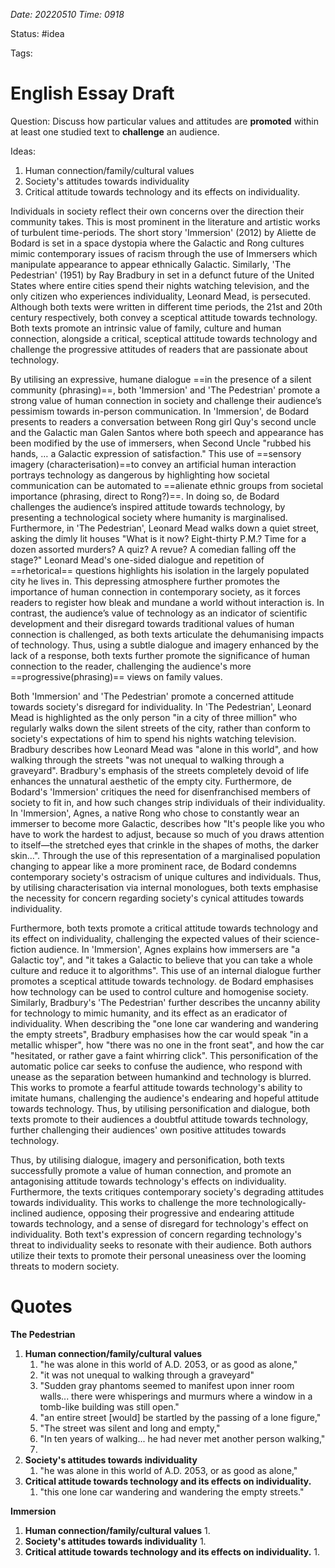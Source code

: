 *Date: 20220510 Time: 0918*

Status: #idea 

Tags:

# English Essay Draft

Question: Discuss how particular values and attitudes are **promoted** within at least one studied text to **challenge** an audience.

Ideas:
1. Human connection/family/cultural values
2. Society's attitudes towards individuality
3. Critical attitude towards technology and its effects on individuality.

Individuals in society reflect their own concerns over the direction their community takes. This is most prominent in the literature and artistic works of turbulent time-periods. The short story 'Immersion' (2012) by Aliette de Bodard is set in a space dystopia where the Galactic and Rong cultures mimic contemporary issues of racism through the use of Immersers which manipulate appearance to appear ethnically Galactic. Similarly, 'The Pedestrian' (1951) by Ray Bradbury in set in a defunct future of the United States where entire cities spend their nights watching television, and the only citizen who experiences individuality, Leonard Mead, is persecuted. Although both texts were written in different time periods, the 21st and 20th century respectively, both convey a sceptical attitude towards technology. Both texts promote an intrinsic value of family, culture and human connection, alongside a critical, sceptical attitude towards technology and challenge the progressive attitudes of readers that are passionate about technology.

By utilising an expressive, humane dialogue ==in the presence of a silent community (phrasing)==, both 'Immersion' and 'The Pedestrian' promote a strong value of human connection in society and challenge their audience’s pessimism towards in-person communication. In 'Immersion', de Bodard presents to readers a conversation between Rong girl Quy's second uncle and the Galactic man Galen Santos where both speech and appearance has been modified by the use of immersers, when Second Uncle "rubbed his hands, … a Galactic expression of satisfaction." This use of ==sensory imagery (characterisation)==to convey an artificial human interaction portrays technology as dangerous by highlighting how societal communication can be automated to ==alienate ethnic groups from societal importance (phrasing, direct to Rong?)==. In doing so, de Bodard challenges the audience’s inspired attitude towards technology, by presenting a technological society where humanity is marginalised. Furthermore, in 'The Pedestrian', Leonard Mead walks down a quiet street, asking the dimly lit houses "What is it now? Eight-thirty P.M.? Time for a dozen assorted murders? A quiz? A revue? A comedian falling off the stage?" Leonard Mead's one-sided dialogue and repetition of ==rhetorical== questions highlights his isolation in the largely populated city he lives in. This depressing atmosphere further promotes the importance of human connection in contemporary society, as it forces readers to register how bleak and mundane a world without interaction is. In contrast, the audience’s value of technology as an indicator of scientific development and their disregard towards traditional values of human connection is challenged, as both texts articulate the dehumanising impacts of technology. Thus, using a subtle dialogue and imagery enhanced by the lack of a response, both texts further promote the significance of human connection to the reader, challenging the audience's more ==progressive(phrasing)== views on family values.

Both 'Immersion' and 'The Pedestrian' promote a concerned attitude towards society's disregard for individuality. In 'The Pedestrian', Leonard Mead is highlighted as the only person "in a city of three million" who regularly walks down the silent streets of the city, rather than conform to society's expectations of him to spend his nights watching television. Bradbury describes how Leonard Mead was "alone in this world", and how walking through the streets "was not unequal to walking through a graveyard". Bradbury's emphasis of the streets completely devoid of life enhances the unnatural aesthetic of the empty city. Furthermore, de Bodard's 'Immersion' critiques the need for disenfranchised members of society to fit in, and how such changes strip individuals of their individuality. In 'Immersion', Agnes, a native Rong who chose to constantly wear an immerser to become more Galactic, describes how "It's people like you who have to work the hardest to adjust, because so much of you draws attention to itself—the stretched eyes that crinkle in the shapes of moths, the darker skin...". Through the use of this representation of a marginalised population changing to appear like a more prominent race, de Bodard condemns contemporary society's ostracism of unique cultures and individuals. Thus, by utilising characterisation via internal monologues, both texts emphasise the necessity for concern regarding society's cynical attitudes towards individuality.

Furthermore, both texts promote a critical attitude towards technology and its effect on individuality, challenging the expected values of their science-fiction audience. In 'Immersion', Agnes explains how immersers are "a Galactic toy", and "it takes a Galactic to believe that you can take a whole culture and reduce it to algorithms". This use of an internal dialogue further promotes a sceptical attitude towards technology. de Bodard emphasises how technology can be used to control culture and homogenise society. Similarly, Bradbury's 'The Pedestrian' further describes the uncanny ability for technology to mimic humanity, and its effect as an eradicator of individuality. When describing the "one lone car wandering and wandering the empty streets", Bradbury emphasises how the car would speak "in a metallic whisper", how "there was no one in the front seat", and how the car "hesitated, or rather gave a faint whirring click". This personification of the automatic police car seeks to confuse the audience, who respond with unease as the separation between humankind and technology is blurred. This works to promote a fearful attitude towards technology's ability to imitate humans, challenging the audience's endearing and hopeful attitude towards technology. Thus, by utilising personification and dialogue, both texts promote to their audiences a doubtful attitude towards technology, further challenging their audiences' own positive attitudes towards technology.

Thus, by utilising dialogue, imagery and personification, both texts successfully promote a value of human connection, and promote an antagonising attitude towards technology's effects on individuality. Furthermore, the texts critiques contemporary society's degrading attitudes towards individuality. This works to challenge the more technologically-inclined audience, opposing their progressive and endearing attitude towards technology, and a sense of disregard for technology's effect on individuality. Both text's expression of concern regarding technology's threat to individuality seeks to resonate with their audience. Both authors utilize their texts to promote their personal uneasiness over the looming threats to modern society.


# Quotes

**The Pedestrian**

1. **Human connection/family/cultural values**
	1. "he was alone in this world of A.D. 2053, or as good as alone,"
	2. "it was not unequal to walking through a graveyard"
	3. "Sudden gray phantoms seemed to manifest upon inner room walls... there were whisperings and murmurs where a window in a tomb-like building was still open."
	4. "an entire street [would] be startled by the passing of a lone figure,"
	5. "The street was silent and long and empty,"
	6. "In ten years of walking... he had never met another person walking,"
	7. 
2. **Society's attitudes towards individuality**
	1. "he was alone in this world of A.D. 2053, or as good as alone,"
3. **Critical attitude towards technology and its effects on individuality.**
	1. "this one lone car wandering and wandering the empty streets."

**Immersion**

1. **Human connection/family/cultural values**
	1. 
2. **Society's attitudes towards individuality**
	1. 
3. **Critical attitude towards technology and its effects on individuality.**
	1. 

